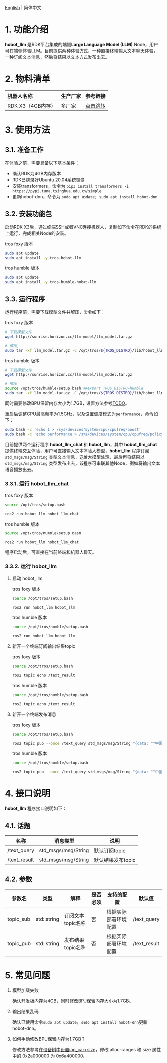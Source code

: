 [English](./README.md) | 简体中文

# 1. 功能介绍

**hobot_llm** 是RDK平台集成的端侧**Large Language Model (LLM)** Node，用户可在端侧体验LLM。目前提供两种体验方式，一种直接终端输入文本聊天体验，一种订阅文本消息，然后将结果以文本方式发布出去。

# 2. 物料清单

| 机器人名称        | 生产厂家 | 参考链接                                       |
| :---------------- | -------- | ---------------------------------------------- |
| RDK X3（4GB内存） | 多厂家   | [点击跳转](https://developer.d-robotics.cc/rdkx3) |

# 3. 使用方法

## 3.1. 准备工作

在体验之前，需要具备以下基本条件：

- 确认RDK为4GB内存版本
- RDK已烧录好Ubuntu 20.04系统镜像
- 安装transformers，命令为 `pip3 install transformers -i https://pypi.tuna.tsinghua.edu.cn/simple`
- 更新hobot-dnn，命令为 `sudo apt update; sudo apt install hobot-dnn`

## 3.2. 安装功能包

启动RDK X3后，通过终端SSH或者VNC连接机器人，复制如下命令在RDK的系统上运行，完成相关Node的安装。

tros foxy 版本
```bash
sudo apt update
sudo apt install -y tros-hobot-llm
```

tros humble 版本
```bash
sudo apt update
sudo apt install -y tros-humble-hobot-llm
```

## 3.3. 运行程序

运行程序前，需要下载模型文件并解压，命令如下：

tros foxy 版本
```bash
# 下载模型文件
wget http://sunrise.horizon.cc/llm-model/llm_model.tar.gz

# 解压,
sudo tar -xf llm_model.tar.gz -C /opt/tros/${TROS_DISTRO}/lib/hobot_llm/
```

tros humble 版本
```bash
# 下载模型文件
wget http://sunrise.horizon.cc/llm-model/llm_model.tar.gz

# 解压
source /opt/tros/humble/setup.bash ##export TROS_DISTRO=humble
sudo tar -xf llm_model.tar.gz -C /opt/tros/${TROS_DISTRO}/lib/hobot_llm/
```

同时需要修改BPU保留内存大小为1.7GB，设置方法参考[TODO]()。

重启后调整CPU最高频率为1.5GHz，以及设置调度模式为`performance`，命令如下：

```bash
sudo bash -c 'echo 1 > /sys/devices/system/cpu/cpufreq/boost'
sudo bash -c 'echo performance > /sys/devices/system/cpu/cpufreq/policy0/scaling_governor'
```

目前提供两个运行程序 **hobot_llm_chat** 和 **hobot_llm**，其中 **hobot_llm_chat** 提供终端交互体验，用户可直接输入文本体验大模型，**hobot_llm** 程序订阅 `std_msgs/msg/String` 类型文本消息，送给大模型处理，最后再将结果以 `std_msgs/msg/String` 类型发布出去，该程序可串联其他Node，例如将输出文本语音播放出去。

### 3.3.1. 运行 hobot_llm_chat

tros foxy 版本
```bash
source /opt/tros/setup.bash

ros2 run hobot_llm hobot_llm_chat
```

tros humble 版本
```bash
source /opt/tros/humble/setup.bash

ros2 run hobot_llm hobot_llm_chat
```

程序启动后，可直接在当前终端和机器人聊天。

### 3.3.2. 运行 hobot_llm

1. 启动 hobot_llm

    tros foxy 版本
    ```bash
    source /opt/tros/setup.bash

    ros2 run hobot_llm hobot_llm
    ```

    tros humble 版本
    ```bash
    source /opt/tros/humble/setup.bash

    ros2 run hobot_llm hobot_llm
    ```


2. 新开一个终端订阅输出结果topic

    tros foxy 版本
    ```bash
    source /opt/tros/setup.bash

    ros2 topic echo /text_result
    ```

    tros humble 版本
    ```bash
    source /opt/tros/humble/setup.bash

    ros2 topic echo /text_result
    ```

3. 新开一个终端发布消息

    tros foxy 版本
    ```bash
    source /opt/tros/setup.bash

    ros2 topic pub --once /text_query std_msgs/msg/String "{data: ""中国的首都是哪里""}"
    ```
    tros humble 版本
    ```bash
    source /opt/tros/humble/setup.bash

    ros2 topic pub --once /text_query std_msgs/msg/String "{data: ""中国的首都是哪里""}"
    ```

    

# 4. 接口说明

**hobot_llm** 程序接口说明如下：

## 4.1. 话题

| 名称        | 消息类型            | 说明              |
| ----------- | ------------------- | ----------------- |
| /text_query | std_msgs/msg/String | 默认订阅topic     |
| /text_result  | std_msgs/msg/String | 默认结果发布topic |

## 4.2. 参数

| 参数名    | 类型        | 解释              | 是否必须 | 支持的配置           | 默认值       |
| --------- | ----------- | ----------------- | -------- | -------------------- | ------------ |
| topic_sub | std::string | 订阅文本topic名称 | 否       | 根据实际部署环境配置 | /text_query  |
| topic_pub | std::string | 发布结果topic名称 | 否       | 根据实际部署环境配置 | /text_result |

# 5. 常见问题

1. 模型加载失败

    确认开发板内存为4GB，同时修改BPU保留内存大小为1.7GB。

2. 输出结果乱码

   确认已使用命令`sudo apt update; sudo apt install hobot-dnn`更新 hobot-dnn。

3. 如何手动修改BPU保留内存为1.7GB？

   修改方法参考[在设备树中设置ion_cam size](https://developer.horizon.ai/api/v1/fileData/documents_rdk/system_software_development/driver_develop_guide/18-Memory_Managment_zh_CN.html#ion-cam-size)，修改 alloc-ranges 和 size 属性中的 0x2a000000 为 0x6a400000。
